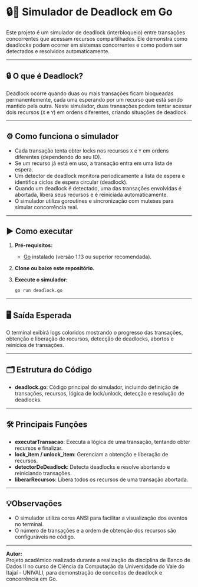 # 🔒🔄 Simulador de Deadlock em Go

Este projeto é um simulador de deadlock (interbloqueio) entre transações concorrentes que acessam recursos compartilhados. Ele demonstra como deadlocks podem ocorrer em sistemas concorrentes e como podem ser detectados e resolvidos automaticamente.

---

## 🔒 O que é Deadlock?

Deadlock ocorre quando duas ou mais transações ficam bloqueadas permanentemente, cada uma esperando por um recurso que está sendo mantido pela outra. Neste simulador, duas transações podem tentar acessar dois recursos (`X` e `Y`) em ordens diferentes, criando situações de deadlock.

---

## ⚙️ Como funciona o simulador

- Cada transação tenta obter locks nos recursos `X` e `Y` em ordens diferentes (dependendo do seu ID).
- Se um recurso já está em uso, a transação entra em uma lista de espera.
- Um detector de deadlock monitora periodicamente a lista de espera e identifica ciclos de espera circular (deadlock).
- Quando um deadlock é detectado, uma das transações envolvidas é abortada, libera seus recursos e é reiniciada automaticamente.
- O simulador utiliza goroutines e sincronização com mutexes para simular concorrência real.

---

## ▶️ Como executar

1. **Pré-requisitos:**  
   - [Go](https://golang.org/dl/) instalado (versão 1.13 ou superior recomendada).

2. **Clone ou baixe este repositório.**

3. **Execute o simulador:**

   ```sh
   go run deadlock.go
   ```
---

## 🖥️ Saída Esperada

O terminal exibirá logs coloridos mostrando o progresso das transações, obtenção e liberação de recursos, detecção de deadlocks, abortos e reinícios de transações.

---

## 🗂️ Estrutura do Código

- **deadlock.go**: Código principal do simulador, incluindo definição de transações, recursos, lógica de lock/unlock, detecção e resolução de deadlocks.

---

## 🛠️ Principais Funções

- **executarTransacao**: Executa a lógica de uma transação, tentando obter recursos e finalizar.
- **lock_item / unlock_item**: Gerenciam a obtenção e liberação de recursos.
- **detectorDeDeadlock**: Detecta deadlocks e resolve abortando e reiniciando transações.
- **liberarRecursos**: Libera todos os recursos de uma transação abortada.

---

## 💡Observações

- O simulador utiliza cores ANSI para facilitar a visualização dos eventos no terminal.
- O número de transações e a ordem de obtenção dos recursos são configuráveis no código.

---

**Autor:**  
Projeto acadêmico realizado durante a realização da disciplina de Banco de Dados II no curso de Ciência da Computação da Universidade do Vale do Itajaí - UNIVALI, para demonstração de conceitos de deadlock e concorrência em Go.